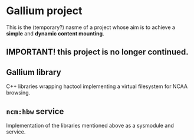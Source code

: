 # Gallium project

This is the (temporary?) nasme of a project whose aim is to achieve a **simple** and **dynamic content mounting**.

## **IMPORTANT!** this project is no longer continued.

## Gallium library

C++ libraries wrapping hactool implementing a virtual filesystem for NCAA browsing.

## `ncm:hbw` service

Implementation of the libraries mentioned above as a sysmodule and service.
